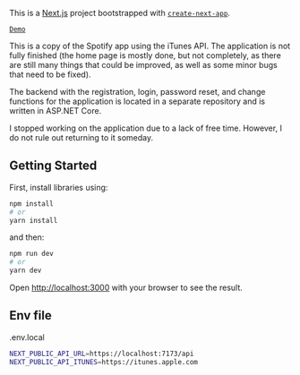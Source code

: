 This is a [Next.js](https://nextjs.org/) project bootstrapped with [`create-next-app`](https://github.com/vercel/next.js/tree/canary/packages/create-next-app).

[`Demo`](https://spotify-clone-gtwfxvhlk-rafalzzzs-projects.vercel.app)

This is a copy of the Spotify app using the iTunes API. The application is not fully finished (the home page is mostly done, but not completely, as there are still many things that could be improved, as well as some minor bugs that need to be fixed).

The backend with the registration, login, password reset, and change functions for the application is located in a separate repository and is written in ASP.NET Core.

I stopped working on the application due to a lack of free time. However, I do not rule out returning to it someday.

## Getting Started

First, install libraries using:

```bash
npm install
# or
yarn install
```

and then:

```bash
npm run dev
# or
yarn dev
```

Open [http://localhost:3000](http://localhost:3000) with your browser to see the result.

## Env file

.env.local
```bash
NEXT_PUBLIC_API_URL=https://localhost:7173/api
NEXT_PUBLIC_API_ITUNES=https://itunes.apple.com
```
